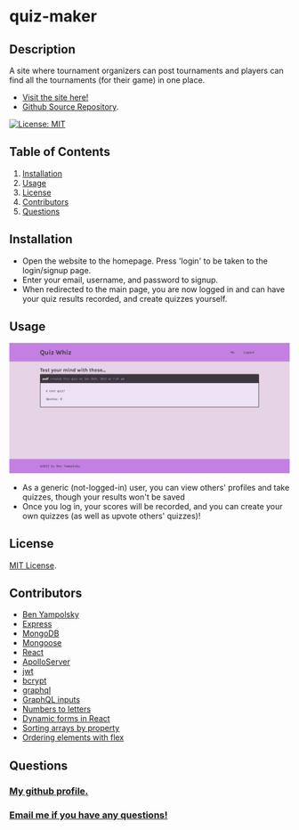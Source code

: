# quiz-maker

## Description
A site where tournament organizers can post tournaments and players can find all the tournaments (for their game) in one place.

* [Visit the site here!](https://agile-hollows-30908.herokuapp.com/)
* [Github Source Repository](https://github.com/byampols/quiz-maker).

[![License: MIT](https://img.shields.io/badge/License-MIT-yellow.svg)](https://opensource.org/licenses/MIT)

## Table of Contents
1. [Installation](#installation)
2. [Usage](#usage)
3. [License](#license)
4. [Contributors](#contributors)
5. [Questions](#questions)

## Installation
* Open the website to the homepage. Press 'login' to be taken to the login/signup page.
* Enter your email, username, and password to signup.
* When redirected to the main page, you are now logged in and can have your quiz results recorded, and create quizzes yourself.

## Usage

![Quiz Whiz](/screenshot.png)

* As a generic (not-logged-in) user, you can view others' profiles and take quizzes, though your results won't be saved
* Once you log in, your scores will be recorded, and you can create your own quizzes (as well as upvote others' quizzes)!

## License

[MIT License](https://opensource.org/licenses/MIT).

## Contributors
* [Ben Yampolsky](github.com/byampols)
* [Express](https://expressjs.com/)
* [MongoDB](https://www.mongodb.com/)
* [Mongoose](https://mongoosejs.com/docs/)
* [React](https://reactjs.org/)
* [ApolloServer](https://www.apollographql.com/)
* [jwt](https://jwt.io/)
* [bcrypt](https://www.npmjs.com/package/bcrypt)
* [graphql](https://graphql.org/)
* [GraphQL inputs](https://stackoverflow.com/a/45806494)
* [Numbers to letters](https://stackoverflow.com/a/22624453)
* [Dynamic forms in React](https://www.cluemediator.com/add-or-remove-input-fields-dynamically-with-reactjs)
* [Sorting arrays by property](https://flaviocopes.com/how-to-sort-array-of-objects-by-property-javascript/)
* [Ordering elements with flex](https://stackoverflow.com/a/39414760)

## Questions
### [My github profile.](https://github.com/byampols)
### [Email me if you have any questions!](byampols@alumni.cmu.edu)